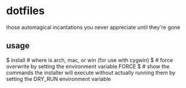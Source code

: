 dotfiles
========

those automagical incantations you never appreciate until they're gone

usage
-----

$ install <plat> # where <plat> is arch, mac, or win (for use with cygwin)
$ # force overwrite by setting the environment variable FORCE
$ # show the commands the installer will execute without actually running them by setting the DRY_RUN environment variable


